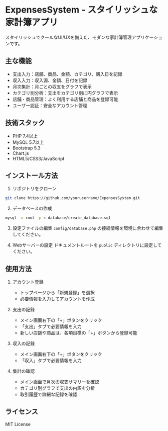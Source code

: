 # ExpensesSystem - スタイリッシュな家計簿アプリ

スタイリッシュでクールなUI/UXを備えた、モダンな家計簿管理アプリケーションです。

## 主な機能

- 支出入力：店舗、商品、金額、カテゴリ、購入日を記録
- 収入入力：収入源、金額、日付を記録
- 月次集計：月ごとの収支をグラフで表示
- カテゴリ別分析：支出をカテゴリ別に円グラフで表示
- 店舗・商品管理：よく利用する店舗と商品を登録可能
- ユーザー認証：安全なアカウント管理

## 技術スタック

- PHP 7.4以上
- MySQL 5.7以上
- Bootstrap 5.3
- Chart.js
- HTML5/CSS3/JavaScript

## インストール方法

1. リポジトリをクローン
```bash
git clone https://github.com/yourusername/ExpensesSystem.git
```

2. データベースの作成
```bash
mysql -u root -p < database/create_database.sql
```

3. 設定ファイルの編集
`config/database.php` の接続情報を環境に合わせて編集してください。

4. Webサーバーの設定
ドキュメントルートを `public` ディレクトリに設定してください。

## 使用方法

1. アカウント登録
   - トップページから「新規登録」を選択
   - 必要情報を入力してアカウントを作成

2. 支出の記録
   - メイン画面右下の「+」ボタンをクリック
   - 「支出」タブで必要情報を入力
   - 新しい店舗や商品は、各項目横の「+」ボタンから登録可能

3. 収入の記録
   - メイン画面右下の「+」ボタンをクリック
   - 「収入」タブで必要情報を入力

4. 集計の確認
   - メイン画面で月次の収支サマリーを確認
   - カテゴリ別グラフで支出の内訳を分析
   - 取引履歴で詳細な記録を確認

## ライセンス

MIT License